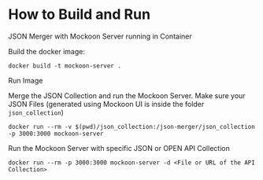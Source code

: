 # How to Build and Run
JSON Merger with Mockoon Server running in Container

Build the docker image:
```
docker build -t mockoon-server .
```

Run Image

Merge the JSON Collection and run the Mockoon Server. Make sure your JSON Files (generated using Mockoon UI is inside the folder `json_collection`)
```
docker run --rm -v $(pwd)/json_collection:/json-merger/json_collection -p 3000:3000 mockoon-server
```


Run the Mockoon Server with specific JSON or OPEN API Collection
```
docker run --rm -p 3000:3000 mockoon-server -d <File or URL of the API Collection>
```
